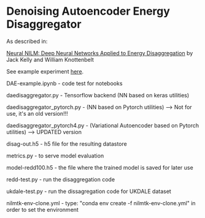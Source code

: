 # Denoising Autoencoder Energy Disaggregator

As described in:

[Neural NILM: Deep Neural Networks Applied to Energy Disaggregation](https://arxiv.org/pdf/1507.06594.pdf) by Jack Kelly and William Knottenbelt

See example experiment [here](https://github.com/OdysseasKr/neural-disaggregator/blob/master/DAE/DAE-example.ipynb).

DAE-example.ipynb - code test for notebooks

daedisaggregator.py - Tensorflow backend (NN based on keras utilities)

daedisaggregator_pytorch.py - (NN based on Pytorch utilities) --> Not for use, it's an old version!!!

daedisaggregator_pytorch4.py - (Variational Autoencoder based on Pytorch utilities) --> UPDATED version

disag-out.h5 - h5 file for the resulting datastore

metrics.py - to serve model evaluation

model-redd100.h5 - the file where the trained model is saved for later use

redd-test.py - run the disaggregation code

ukdale-test.py - run the dissagregation code for UKDALE dataset

nilmtk-env-clone.yml - type: "conda env create -f nilmtk-env-clone.yml" in order to set the environment
